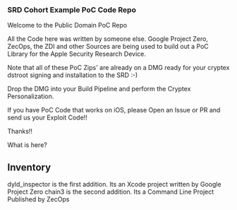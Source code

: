 ### SRD Cohort Example PoC Code Repo

Welcome to the Public Domain PoC Repo

All the Code here was written by someone else. Google Project Zero, ZecOps, the ZDI and other Sources are being used to build out a PoC Library for the Apple Security Research Device.

Note that all of these PoC Zips' are already on a DMG ready for your cryptex dstroot signing and installation to the SRD :-)

Drop the DMG into your Build Pipeline and perform the Cryptex Personalization.

If you have PoC Code that works on iOS, please Open an Issue or PR and send us your Exploit Code!!

Thanks!!

What is here?

Inventory
-------
dyld_inspector is the first addition. Its an Xcode project written by Google Project Zero
chain3 is the second addition. Its a Command Line Project Published by ZecOps
